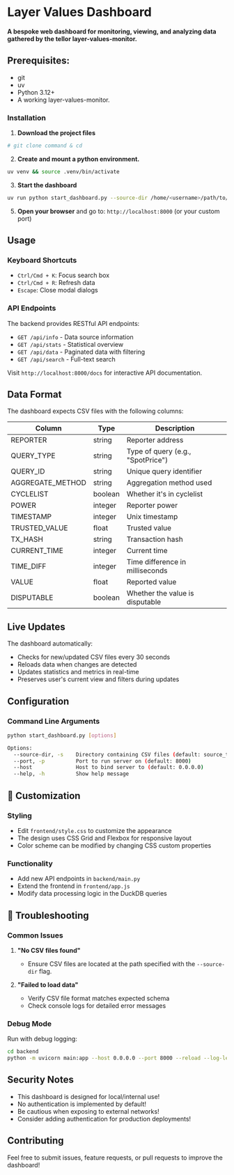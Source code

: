 # Layer Values Dashboard

   **A bespoke web dashboard for monitoring, viewing, and analyzing data gathered by the tellor layer-values-monitor.**

## Prerequisites:
- git
- uv
- Python 3.12+
- A working layer-values-monitor.

### Installation

1. **Download the project files**

```sh
# git clone command & cd
```

2. **Create and mount a python environment.**

```sh
uv venv && source .venv/bin/activate
```

3. **Start the dashboard**

```sh
uv run python start_dashboard.py --source-dir /home/<username>/path/to/layer-values-monitor/logs/ --port 8000
```

5. **Open your browser** and go to: `http://localhost:8000` (or your custom port)

## Usage

### Keyboard Shortcuts

- `Ctrl/Cmd + K`: Focus search box
- `Ctrl/Cmd + R`: Refresh data
- `Escape`: Close modal dialogs

### API Endpoints

The backend provides RESTful API endpoints:

- `GET /api/info` - Data source information
- `GET /api/stats` - Statistical overview
- `GET /api/data` - Paginated data with filtering
- `GET /api/search` - Full-text search

Visit `http://localhost:8000/docs` for interactive API documentation.

## Data Format

The dashboard expects CSV files with the following columns:

| Column | Type | Description |
|--------|------|-------------|
| REPORTER | string | Reporter address |
| QUERY_TYPE | string | Type of query (e.g., "SpotPrice") |
| QUERY_ID | string | Unique query identifier |
| AGGREGATE_METHOD | string | Aggregation method used |
| CYCLELIST | boolean | Whether it's in cyclelist |
| POWER | integer | Reporter power |
| TIMESTAMP | integer | Unix timestamp |
| TRUSTED_VALUE | float | Trusted value |
| TX_HASH | string | Transaction hash |
| CURRENT_TIME | integer | Current time |
| TIME_DIFF | integer | Time difference in milliseconds |
| VALUE | float | Reported value |
| DISPUTABLE | boolean | Whether the value is disputable |

## Live Updates

The dashboard automatically:
- Checks for new/updated CSV files every 30 seconds
- Reloads data when changes are detected
- Updates statistics and metrics in real-time
- Preserves user's current view and filters during updates

## Configuration

### Command Line Arguments

```bash
python start_dashboard.py [options]

Options:
  --source-dir, -s    Directory containing CSV files (default: source_tables)
  --port, -p          Port to run server on (default: 8000)
  --host              Host to bind server to (default: 0.0.0.0)
  --help, -h          Show help message
```

## 🎨 Customization

### Styling
- Edit `frontend/style.css` to customize the appearance
- The design uses CSS Grid and Flexbox for responsive layout
- Color scheme can be modified by changing CSS custom properties

### Functionality
- Add new API endpoints in `backend/main.py`
- Extend the frontend in `frontend/app.js`
- Modify data processing logic in the DuckDB queries

## 🐛 Troubleshooting

### Common Issues

1. **"No CSV files found"**
   - Ensure CSV files are located at the path specified with the `--source-dir` flag.

2. **"Failed to load data"**
   - Verify CSV file format matches expected schema
   - Check console logs for detailed error messages

### Debug Mode

Run with debug logging:
```bash
cd backend
python -m uvicorn main:app --host 0.0.0.0 --port 8000 --reload --log-level debug
```

## Security Notes

- This dashboard is designed for local/internal use!
- No authentication is implemented by default!
- Be cautious when exposing to external networks!
- Consider adding authentication for production deployments!

## Contributing

Feel free to submit issues, feature requests, or pull requests to improve the dashboard!